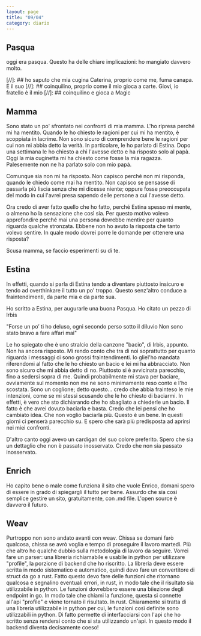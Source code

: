 ```yaml
---
layout: page
title: "09/04"
category: diario
---
```


## Pasqua

oggi era pasqua. Questo ha delle chiare implicazioni: ho mangiato davvero molto.

[//]: ## ho saputo che mia cugina Caterina, proprio come me, fuma canapa. E il suo
[//]: ## coinquilino, proprio come il mio gioca a carte. Giovi, io fratello è il mio
[//]: ## coinquilino e gioca a Magic

## Mamma

Sono stato un po' sfrontato nei confronti di mia mamma. L'ho ripresa perché mi
ha mentito. Quando le ho chiesto le ragioni per cui mi ha mentito, è scoppiata
in lacrime. Non sono sicuro di comprendere bene le ragioni per cui non mi abbia
detto la verità. In particolare, le ho parlato di Estina. Dopo una settimana le
ho chiesto a chi l'avesse detto e ha risposto solo al papà. Oggi la mia
cuginetta mi ha chiesto come fosse la mia ragazza. Palesemente non ne ha parlato
solo con mio papà.

Comunque sia non mi ha risposto. Non capisco perché non mi risponda, quando le
chiedo come mai ha mentito. Non capisco se pensasse di passarla più liscia
senza che mi dicesse niente; oppure fosse preoccupata del modo in cui l'avrei
presa sapendo delle persone a cui l'avesse detto.

Ora credo di aver fatto quello che ho fatto, perché Estina spesso mi mente, o
almeno ho la sensazione che così sia. Per questo motivo volevo approfondire
perché mai una persona dovrebbe mentire per quanto riguarda qualche stronzata.
Ebbene non ho avuto la risposta che tanto volevo sentire. In quale modo dovrei
porre le domande per ottenere una risposta?

Scusa mamma, se faccio esperimenti su di te. 

## Estina

In effetti, quando si parla di Estina tendo a diventare piuttosto insicuro e 
tendo ad overthinkare il tutto un po' troppo. Questo senz'altro conduce a 
fraintendimenti, da parte mia e da parte sua.

Ho scritto a Estina, per augurarle una buona Pasqua. Ho citato un pezzo di
Irbis

"Forse un po’ ti ho deluso, 
ogni secondo perso sotto il diluvio
Non sono stato bravo a fare affari mai"

Le ho spiegato che è uno stralcio della canzone "bacio", di Irbis, appunto.
Non ha ancora risposto.
Mi rendo conto che tra di noi soprattutto per quanto riguarda i messaggi ci sono
grossi fraintendimenti.
Io gliel'ho mandata riferendomi al fatto che le ho chiesto un bacio e lei mi ha
abbracciato.
Non sono sicuro che mi abbia detto di no. Piuttosto si è avvicinata parecchio,
fino a sedersi sopra di me. Quindi probabilmente mi stava per baciare,
ovviamente sul momento non me ne sono minimamente reso conto e l'ho scostata.
Sono un coglione; detto questo... credo che abbia frainteso le mie intenzioni, 
come se mi stessi scusando che le ho chiesto di baciarmi.
In effetti, è vero che sto dichiarando che ho sbagliato a chiederle un bacio. Il
fatto è che avrei dovuto baciarla e basta. Credo che lei pensi che ho cambiato
idea. Che non voglio baciarla più.
Questo è un bene. In questi giorni ci penserà parecchio su. E spero che sarà più
predisposta ad aprirsi nei miei confronti.

D'altro canto oggi avevo un cardigan del suo colore preferito. Spero che sia un
dettaglio che non è passato inosservato. Credo che non sia passato inosservato.

## Enrich

Ho capito bene o male come funziona il sito che vuole Enrico, domani spero di
essere in grado di spiegargli il tutto per bene.
Assurdo che sia così semplice gestire un sito, gratuitamente, con .md file.
L'open source è davvero il futuro.

## Weav

Purtroppo non sono andato avanti con weav. Chissa se domani farò qualcosa,
chissa se avrò voglia e tempo di proseguire il lavoro martedì. Più che altro ho
qualche dubbio sulla metodologia di lavoro da seguire. Vorrei fare un parser:
una libreria richiamabile e usabile in python per utilizzare "profile", la
porzione di backend che ho riscritto.
La libreria deve essere scritta in modo sistematico e automatico, quindi devo
fare un convertitore di struct da go a rust. Fatto questo devo fare delle
funzioni che ritornano qualcosa e segnalino eventuali errori, in rust, in modo
tale che il risultato sia utilizzabile in python. Le funzioni dovrebbero essere
una biiezione degli endpoint in go. In modo tale che chiami la funzione, questa
si connette all'api "profile" e viene tornato il risultato. In rust. Chiaramente
si tratta di una libreria utilizzabile in python per cui, le funzioni così
definite sono utilizzabili in python. Di fatto permette di interfacciarsi con
l'api che ho scritto senza rendersi conto che si sta utilizzando un'api. In
questo modo il backend diventa decisamente coeso!
